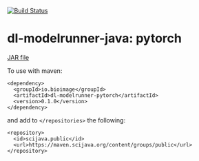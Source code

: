 [![Build Status](https://github.com/bioimage-io/pytorch-java-interface/actions/workflows/build.yml/badge.svg)](https://github.com/bioimage-io/pytorch-java-interface/actions/workflows/build.yml)

# dl-modelrunner-java: pytorch

[JAR file](https://maven.scijava.org/service/local/artifact/maven/redirect?r=releases&g=io.bioimage&a=dl-modelrunner-pytorch&v=0.1.0&e=jar)


To use with maven:

```
<dependency>
  <groupId>io.bioimage</groupId>
  <artifactId>dl-modelrunner-pytorch</artifactId>
  <version>0.1.0</version>
</dependency>
```

and add to `</repositories>` the following:

```
<repository>
  <id>scijava.public</id>
  <url>https://maven.scijava.org/content/groups/public</url>
</repository>
```
